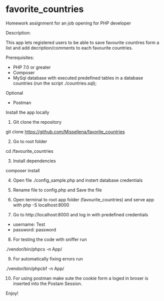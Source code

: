 # favorite_countries
Homework assignment for an job opening for PHP developer

Description: 

This app lets registered users to be able to save favourite countires form a list and add decription/comments to each favourite countries.

Prerequisites:

- PHP 7.0 or greater
- Composer
- MySql database with executed predefined tables in a database countries (run the script ./countries.sql);

Optional 

- Postman

Install the app locally

1. Git clone the repository 

git clone https://github.com/Missellena/favorite_countries

2. Go to root folder

cd /favourite_countries

3. Install dependencies

composer install

4. Open file ./config_sample.php and instert database credentials

5. Rename file to config.php and Save the file

6. Open terminal to root app folder (favourite_countries) and serve app with php -S localhost:8000

7. Go to http://localhost:8000 and log in with predefined credentials
 - username: Test
 - password: password

8. For testing the code with sniffer run 

./vendor/bin/phpcs -n App/

9. For automatically fixing errors run

./vendor/bin/phpcbf -n App/

10. For using postman make sute the cookie form a loged in broser is inserted into the Postam Session.

Enjoy!





